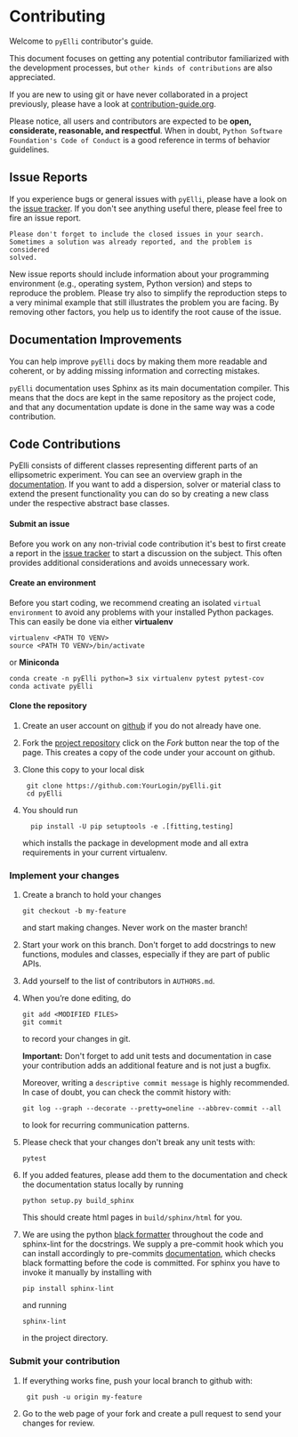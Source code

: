 # Contributing

Welcome to `pyElli` contributor's guide.

This document focuses on getting any potential contributor familiarized
with the development processes, but `other kinds of contributions` are also
appreciated.

If you are new to using git or have never collaborated in a project previously,
please have a look at [contribution-guide.org](contribution-guide.org).

Please notice, all users and contributors are expected to be **open,
considerate, reasonable, and respectful**. When in doubt, `Python Software Foundation's Code of Conduct` is a good reference in terms of behavior guidelines.

## Issue Reports

If you experience bugs or general issues with `pyElli`, please have a look
on the [issue tracker](https://github.com/PyEllips/pyElli/issues). If you don't see anything useful there, please feel
free to fire an issue report.

    Please don't forget to include the closed issues in your search.
    Sometimes a solution was already reported, and the problem is considered
    solved.

New issue reports should include information about your programming environment
(e.g., operating system, Python version) and steps to reproduce the problem.
Please try also to simplify the reproduction steps to a very minimal example
that still illustrates the problem you are facing. By removing other factors,
you help us to identify the root cause of the issue.

## Documentation Improvements

You can help improve `pyElli` docs by making them more readable and coherent, or
by adding missing information and correcting mistakes.

`pyElli` documentation uses Sphinx as its main documentation compiler.
This means that the docs are kept in the same repository as the project code, and
that any documentation update is done in the same way was a code contribution.

## Code Contributions

PyElli consists of different classes representing different parts of an ellipsometric
experiment. You can see an overview graph in the [documentation](https://pyelli.readthedocs.io/en/latest/index.html).
If you want to add a dispersion, solver or material class to extend the
present functionality you can do so by creating a new class under the respective abstract base classes.

#### Submit an issue

Before you work on any non-trivial code contribution it's best to first create
a report in the [issue tracker](https://github.com/PyEllips/pyElli/issues) to start a discussion on the subject.
This often provides additional considerations and avoids unnecessary work.

#### Create an environment

Before you start coding, we recommend creating an isolated `virtual environment` to avoid any problems with your installed Python packages.
This can easily be done via either **virtualenv**

    virtualenv <PATH TO VENV>
    source <PATH TO VENV>/bin/activate

or **Miniconda**

    conda create -n pyElli python=3 six virtualenv pytest pytest-cov
    conda activate pyElli

#### Clone the repository

1.  Create an user account on [github](https://github.com/) if you do not already have one.
2.  Fork the [project repository](https://github.com/PyEllips/pyElli/) click on the _Fork_ button near the top of the
    page. This creates a copy of the code under your account on github.
3.  Clone this copy to your local disk

         git clone https://github.com:YourLogin/pyElli.git
         cd pyElli

4.  You should run

          pip install -U pip setuptools -e .[fitting,testing]

    which installs the package in development mode and all extra requirements in your current virtualenv.

### Implement your changes

1.  Create a branch to hold your changes

        git checkout -b my-feature

    and start making changes. Never work on the master branch!

2.  Start your work on this branch. Don't forget to add docstrings to new
    functions, modules and classes, especially if they are part of public APIs.

3.  Add yourself to the list of contributors in `AUTHORS.md`.

4.  When you’re done editing, do

        git add <MODIFIED FILES>
        git commit

    to record your changes in git.

    **Important:** Don't forget to add unit tests and documentation in case your
    contribution adds an additional feature and is not just a bugfix.

    Moreover, writing a `descriptive commit message` is highly recommended.
    In case of doubt, you can check the commit history with:

        git log --graph --decorate --pretty=oneline --abbrev-commit --all

    to look for recurring communication patterns.

5.  Please check that your changes don't break any unit tests with:

        pytest

6.  If you added features, please add them to the documentation and check the documentation status locally by running

        python setup.py build_sphinx

    This should create html pages in `build/sphinx/html` for you.

7.  We are using the python [black formatter](https://black.readthedocs.io/en/stable/) throughout the code and sphinx-lint for the docstrings.
    We supply a pre-commit hook which you can install accordingly to
    pre-commits [documentation](https://pre-commit.com/#install),
    which checks black formatting before the code is committed.
    For sphinx you have to invoke it manually by installing with

        pip install sphinx-lint

    and running

        sphinx-lint

    in the project directory.

### Submit your contribution

1.  If everything works fine, push your local branch to github with:

         git push -u origin my-feature

2.  Go to the web page of your fork and create a pull request to send your changes for review.
